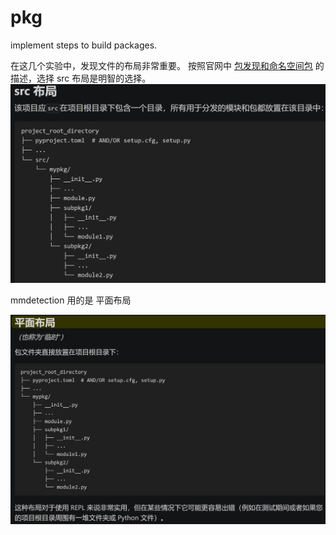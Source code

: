 # pkg
implement steps to build packages.

在这几个实验中，发现文件的布局非常重要。
按照官网中 [包发现和命名空间包](https://setuptools.pypa.io/en/latest/userguide/package_discovery.html#finding-namespace-packages)  的描述，选择 src 布局是明智的选择。
![Alt text](image.png)

mmdetection 用的是 平面布局

![Alt text](image-1.png)